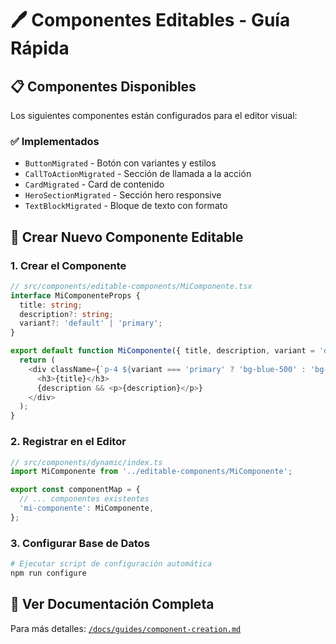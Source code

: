 # 🖊️ Componentes Editables - Guía Rápida

## 📋 Componentes Disponibles

Los siguientes componentes están configurados para el editor visual:

### ✅ Implementados
- `ButtonMigrated` - Botón con variantes y estilos
- `CallToActionMigrated` - Sección de llamada a la acción
- `CardMigrated` - Card de contenido
- `HeroSectionMigrated` - Sección hero responsive
- `TextBlockMigrated` - Bloque de texto con formato

## 🚀 Crear Nuevo Componente Editable

### 1. Crear el Componente

```typescript
// src/components/editable-components/MiComponente.tsx
interface MiComponenteProps {
  title: string;
  description?: string;
  variant?: 'default' | 'primary';
}

export default function MiComponente({ title, description, variant = 'default' }: MiComponenteProps) {
  return (
    <div className={`p-4 ${variant === 'primary' ? 'bg-blue-500' : 'bg-gray-100'}`}>
      <h3>{title}</h3>
      {description && <p>{description}</p>}
    </div>
  );
}
```

### 2. Registrar en el Editor

```typescript
// src/components/dynamic/index.ts
import MiComponente from '../editable-components/MiComponente';

export const componentMap = {
  // ... componentes existentes
  'mi-componente': MiComponente,
};
```

### 3. Configurar Base de Datos

```bash
# Ejecutar script de configuración automática
npm run configure
```

## 📖 Ver Documentación Completa

Para más detalles: [`/docs/guides/component-creation.md`](../../docs/guides/component-creation.md)